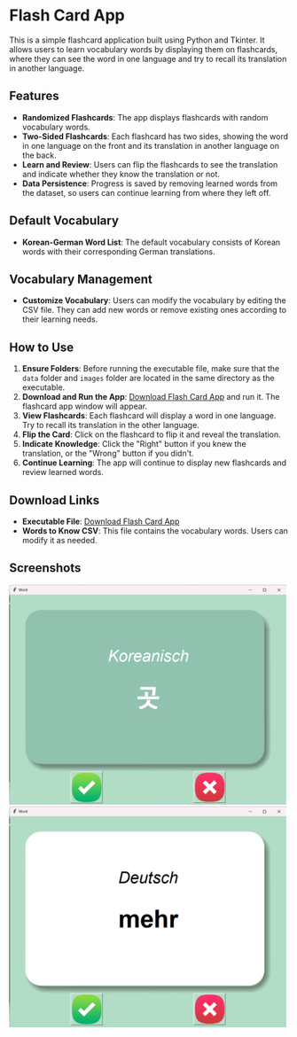 # Flash Card App

This is a simple flashcard application built using Python and Tkinter. It allows users to learn vocabulary words by displaying them on flashcards, where they can see the word in one language and try to recall its translation in another language.

## Features

- **Randomized Flashcards**: The app displays flashcards with random vocabulary words.
- **Two-Sided Flashcards**: Each flashcard has two sides, showing the word in one language on the front and its translation in another language on the back.
- **Learn and Review**: Users can flip the flashcards to see the translation and indicate whether they know the translation or not.
- **Data Persistence**: Progress is saved by removing learned words from the dataset, so users can continue learning from where they left off.

## Default Vocabulary

- **Korean-German Word List**: The default vocabulary consists of Korean words with their corresponding German translations.

## Vocabulary Management

- **Customize Vocabulary**: Users can modify the vocabulary by editing the CSV file. They can add new words or remove existing ones according to their learning needs.

## How to Use

1. **Ensure Folders**: Before running the executable file, make sure that the `data` folder and `images` folder are located in the same directory as the executable.
2. **Download and Run the App**: [Download Flash Card App](https://drive.google.com/file/d/1i6DQUVALRu-rHBPloqCy5fgDZqR6jAQJ/view?usp=drive_link) and run it. The flashcard app window will appear.
3. **View Flashcards**: Each flashcard will display a word in one language. Try to recall its translation in the other language.
4. **Flip the Card**: Click on the flashcard to flip it and reveal the translation.
5. **Indicate Knowledge**: Click the "Right" button if you knew the translation, or the "Wrong" button if you didn't.
6. **Continue Learning**: The app will continue to display new flashcards and review learned words.

## Download Links

- **Executable File**: [Download Flash Card App](https://drive.google.com/file/d/1i6DQUVALRu-rHBPloqCy5fgDZqR6jAQJ/view?usp=drive_link)
- **Words to Know CSV**: This file contains the vocabulary words. Users can modify it as needed.

## Screenshots

<img src="screenshot_flash1.png" alt="Flash Card App Screenshot" width="500" height="auto">
<img src="screenshot_flash2.png" alt="Flash Card App Screenshot" width="500" height="auto">
